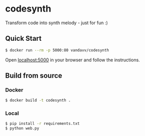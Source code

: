 # codesynth
Transform code into synth melody - just for fun :)

## Quick Start

```bash
$ docker run --rm -p 5000:80 vandavv/codesynth
```

Open [localhost:5000](http://localhost:5000) in your browser and follow the instructions.

## Build from source

### Docker

```bash
$ docker build -t codesynth .
```

### Local

```bash
$ pip install -r requirements.txt
$ python web.py
```
